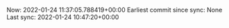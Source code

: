 Now: 2022-01-24 11:37:05.788419+00:00 Earliest commit since sync: None Last sync: 2022-01-24 10:47:20+00:00
